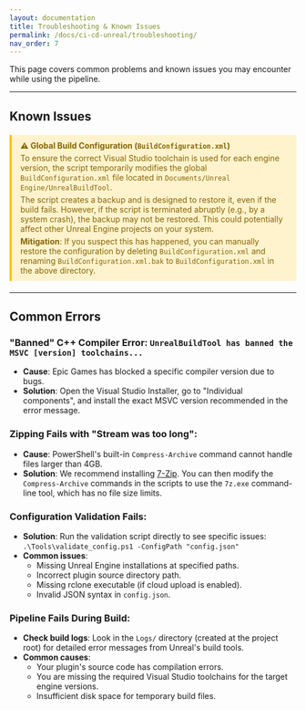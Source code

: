 ```yaml
---
layout: documentation
title: Troubleshooting & Known Issues
permalink: /docs/ci-cd-unreal/troubleshooting/
nav_order: 7
---
```


This page covers common problems and known issues you may encounter while using the pipeline.

---

## Known Issues

<div style="padding: 10px 15px; background-color: #fff3cd; border-left: 4px solid #ffc107; margin: 20px 0;">
  <p style="margin: 0; font-weight: bold; color: #856404;">⚠️ Global Build Configuration (<code>BuildConfiguration.xml</code>)</p>
  <p style="margin: 5px 0 0 0; color: #856404;">To ensure the correct Visual Studio toolchain is used for each engine version, the script temporarily modifies the global <code>BuildConfiguration.xml</code> file located in <code>Documents/Unreal Engine/UnrealBuildTool</code>.</p>
  <p style="margin: 5px 0 0 0; color: #856404;">The script creates a backup and is designed to restore it, even if the build fails. However, if the script is terminated abruptly (e.g., by a system crash), the backup may not be restored. This could potentially affect other Unreal Engine projects on your system.</p>
  <p style="margin: 5px 0 0 0; color: #856404;"><strong>Mitigation</strong>: If you suspect this has happened, you can manually restore the configuration by deleting <code>BuildConfiguration.xml</code> and renaming <code>BuildConfiguration.xml.bak</code> to <code>BuildConfiguration.xml</code> in the above directory.</p>
</div>

---

## Common Errors

### "Banned" C++ Compiler Error: `UnrealBuildTool has banned the MSVC [version] toolchains...`

-   **Cause**: Epic Games has blocked a specific compiler version due to bugs.
-   **Solution**: Open the Visual Studio Installer, go to "Individual components", and install the exact MSVC version recommended in the error message.

### Zipping Fails with "Stream was too long":

-   **Cause**: PowerShell's built-in `Compress-Archive` command cannot handle files larger than 4GB.
-   **Solution**: We recommend installing <a href="https://www.7-zip.org/" class="track-click" data-event-name="lnk_clk_7zip" data-event-location="docs_troubleshooting" target="_blank" rel="noopener noreferrer">7-Zip</a>. You can then modify the `Compress-Archive` commands in the scripts to use the `7z.exe` command-line tool, which has no file size limits.

### Configuration Validation Fails:

-   **Solution**: Run the validation script directly to see specific issues: `.\Tools\validate_config.ps1 -ConfigPath "config.json"`
-   **Common issues**:
    -   Missing Unreal Engine installations at specified paths.
    -   Incorrect plugin source directory path.
    -   Missing rclone executable (if cloud upload is enabled).
    -   Invalid JSON syntax in `config.json`.

### Pipeline Fails During Build:

-   **Check build logs**: Look in the `Logs/` directory (created at the project root) for detailed error messages from Unreal's build tools.
-   **Common causes**:
    -   Your plugin's source code has compilation errors.
    -   You are missing the required Visual Studio toolchains for the target engine versions.
    -   Insufficient disk space for temporary build files.
